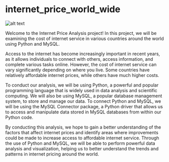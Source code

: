 # internet_price_world_wide


![alt text](/home/sunooja/Pictures/internet_image.webp)



Welcome to the Internet Price Analysis project! In this project, we will be examining the cost of internet service in various countries around the world using Python and MySQL.

Access to the internet has become increasingly important in recent years, as it allows individuals to connect with others, access information, and complete various tasks online. However, the cost of internet service can vary significantly depending on where you live. Some countries have relatively affordable internet prices, while others have much higher costs.

To conduct our analysis, we will be using Python, a powerful and popular programming language that is widely used in data analysis and scientific computing. We will also be using MySQL, a popular database management system, to store and manage our data. To connect Python and MySQL, we will be using the MySQL Connector package, a Python driver that allows us to access and manipulate data stored in MySQL databases from within our Python code.

By conducting this analysis, we hope to gain a better understanding of the factors that affect internet prices and identify areas where improvements could be made to increase access to affordable internet service. Through the use of Python and MySQL, we will be able to perform powerful data analysis and visualization, helping us to better understand the trends and patterns in internet pricing around the world.
